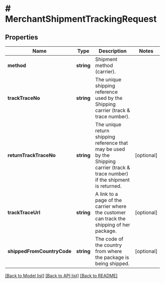 # # MerchantShipmentTrackingRequest

## Properties

Name | Type | Description | Notes
------------ | ------------- | ------------- | -------------
**method** | **string** | Shipment method (carrier). |
**trackTraceNo** | **string** | The unique shipping reference used by the Shipping carrier (track &amp; trace number). |
**returnTrackTraceNo** | **string** | The unique return shipping reference that may be used by the Shipping carrier (track &amp; trace number) if the shipment is returned. | [optional]
**trackTraceUrl** | **string** | A link to a page of the carrier where the customer can track the shipping of her package. | [optional]
**shippedFromCountryCode** | **string** | The code of the country from where the package is being shipped. | [optional]

[[Back to Model list]](../../README.md#models) [[Back to API list]](../../README.md#endpoints) [[Back to README]](../../README.md)
